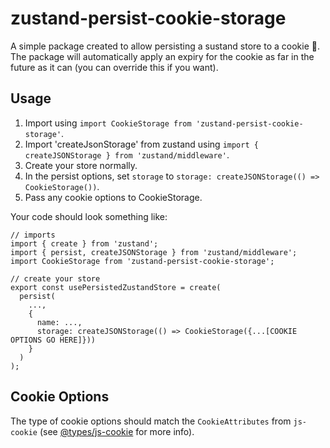 # zustand-persist-cookie-storage
A simple package created to allow persisting a sustand store to a cookie 🙂. The package will automatically apply an expiry for the cookie as far in the future as it can (you can override this if you want).

## Usage
1. Import using `import CookieStorage from 'zustand-persist-cookie-storage'`.
2. Import 'createJsonStorage' from zustand using `import { createJSONStorage } from 'zustand/middleware'`.
3. Create your store normally.
4. In the persist options, set `storage` to `storage: createJSONStorage(() => CookieStorage())`.
5. Pass any cookie options to CookieStorage.

Your code should look something like:
```
// imports
import { create } from 'zustand';
import { persist, createJSONStorage } from 'zustand/middleware';
import CookieStorage from 'zustand-persist-cookie-storage';

// create your store
export const usePersistedZustandStore = create(
  persist(
    ...,
    {
      name: ...,
      storage: createJSONStorage(() => CookieStorage({...[COOKIE OPTIONS GO HERE]}))
    }
  )
);
```

## Cookie Options
The type of cookie options should match the `CookieAttributes` from `js-cookie` (see [@types/js-cookie](https://www.npmjs.com/package/@types/js-cookie) for more info).
